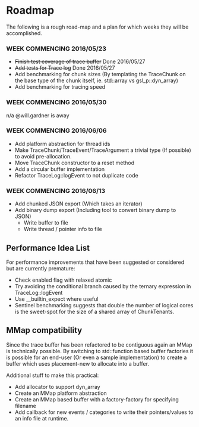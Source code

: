 # Roadmap
The following is a rough road-map and a plan for which weeks they will be
accomplished.

### WEEK COMMENCING 2016/05/23

- <strike>Finish test coverage of trace buffer</strike> Done 2016/05/27
- <strike>Add tests for Trace log</strike> Done 2016/05/27
- Add benchmarking for chunk sizes (By templating the TraceChunk on the
base type of the chunk itself, ie. std::array vs gsl_p::dyn_array)
- Add benchmarking for tracing speed

### WEEK COMMENCING 2016/05/30

n/a @will.gardner is away

### WEEK COMMENCING 2016/06/06

- Add platform abstraction for thread ids
- Make TraceChunk/TraceEvent/TraceArgument a trivial type (If possible) to
avoid pre-allocation.
- Move TraceChunk constructor to a reset method
- Add a circular buffer implementation
- Refactor TraceLog::logEvent to not duplicate code

### WEEK COMMENCING 2016/06/13

- Add chunked JSON export (Which takes an iterator)
- Add binary dump export (Including tool to convert binary dump to JSON)
  - Write buffer to file
  - Write thread / pointer info to file

## Performance Idea List

For performance improvements that have been suggested or considered but are
currently premature:

- Check enabled flag with relaxed atomic
- Try avoiding the conditional branch caused by the ternary expression in
TraceLog::logEvent
- Use \__builtin_expect where useful
- Sentinel benchmarking suggests that double the number of logical cores
is the sweet-spot for the size of a shared array of ChunkTenants.

## MMap compatibility

Since the trace buffer has been refactored to be contiguous again an MMap is
technically possible. By switching to std::function based buffer factories it
is possible for an end-user (Or even a sample implementation) to create a buffer
which uses placement-new to allocate into a buffer. 

Additional stuff to make this practical:

 - Add allocator to support dyn_array
 - Create an MMap platform abstraction
 - Create an MMap based buffer with a factory-factory for specifying filename
 - Add callback for new events / categories to write their pointers/values to
 an info file at runtime.
